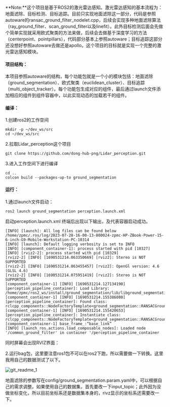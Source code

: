 **Note:**这个项目是基于ROS2的激光雷达感知。激光雷达感知的基本流程为：地面滤除、目标检测、目标追踪。目前只实现地面滤除这一部分，代码是参照autoware的ransac_ground_filter_nodelet.cpp，后续会实现多种地面滤除算法（ray_ground_filter、scan_ground_filter以及linefit）。此外目标检测后面会先做个简单实现就采用欧式聚类的方法来做，后续会去做基于深度学习的方法（centerpoint、pointpillars），代码部分基本上参照autoware；目标追踪这部分还没想好参照autoware去做还是apollo。这个项目的目标就是实现一个完整的激光雷达感知模块。

#### 项目结构：

本项目参照autoware的结构，每个功能包就是一个小的模块包括：地面滤除（ground_segmentation）、欧式聚类（euclidean_cluster）、目标追踪（multi_object_tracker）。每个功能包生成对应的组件，最后通过launch文件添加相应的组件到组件容器中，以此实现动态的加载若干的组件。



#### 编译：

1.创建ros2的工作空间

```
mkdir -p ~/dev_ws/src
cd ~/dev_ws/src
```

2.拉取Lidar_perception这个项目

```
git clone https://github.com/dong-hub-png/Lidar_perception.git
```

3.进入工作空间下进行编译

```
cd ..
colcon build --packages-up-to ground_segmentation
```

#### 运行：

1.通过launch文件启动：

```
ros2 launch ground_segmentation perception.launch.xml 
```

启动perception.launch.xml 终端后出现以下输出，及代表容器启动成功。

```
[INFO] [launch]: All log files can be found below /home/zpmc/.ros/log/2023-07-28-16-00-13-800024-zpmc-HP-ZBook-Power-15-6-inch-G9-Mobile-Workstation-PC-10314
[INFO] [launch]: Default logging verbosity is set to INFO
[INFO] [component_container-1]: process started with pid [10327]
[INFO] [rviz2-2]: process started with pid [10329]
[rviz2-2] [INFO] [1690531214.063350669] [rviz2]: Stereo is NOT SUPPORTED
[rviz2-2] [INFO] [1690531214.063455457] [rviz2]: OpenGl version: 4.6 (GLSL 4.6)
[rviz2-2] [INFO] [1690531214.075951419] [rviz2]: Stereo is NOT SUPPORTED
[component_container-1] [INFO] [1690531214.127134190] [perception_pipeline_container]: Load Library: /home/zpmc/ros2_ws/install/ground_segmentation/lib/libground_segmentation.so
[component_container-1] [INFO] [1690531214.155386080] [perception_pipeline_container]: Found class: rclcpp_components::NodeFactoryTemplate<ground_segmentation::RANSACGroundFilterComponent>
[component_container-1] [INFO] [1690531214.155420653] [perception_pipeline_container]: Instantiate class: rclcpp_components::NodeFactoryTemplate<ground_segmentation::RANSACGroundFilterComponent>
[component_container-1] base_frame_:“base_link”
[INFO] [launch_ros.actions.load_composable_nodes]: Loaded node '/common_ground_filter' in container '/perception_pipeline_container
```

同时屏幕会出现RVIZ界面：

2.运行bag包，这里要注意ros1包不可以在ros2下跑，所以需要做一下转换。这里我用自己的数据测试了以下。

![git_readme_1](/home/zpmc/Pictures/git_readme_1.png)

地面滤除的参数写在config/ground_segmentation.param.yaml中，可以根据自己的需求调整。如果使用自己的数据集，首先要改一下input_topic；此外因为没做坐标变化，所以目前坐标系还是数据集本身的，rivz显示的坐标系还需要改一下。
